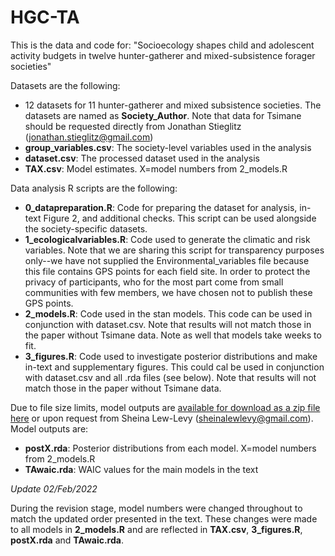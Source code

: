 # HGC-TA
This is the data and code for: "Socioecology shapes child and adolescent activity budgets in twelve hunter-gatherer and mixed-subsistence forager societies"

Datasets are the following:
- 12 datasets for 11 hunter-gatherer and mixed subsistence societies. The datasets are named as **Society_Author**. Note that data for Tsimane should be requested directly from Jonathan Stieglitz (jonathan.stieglitz@gmail.com)
- **group_variables.csv**: The society-level variables used in the analysis
- **dataset.csv**: The processed dataset used in the analysis
- **TAX.csv**: Model estimates. X=model numbers from 2_models.R

Data analysis R scripts are the following:
- **0_datapreparation.R**: Code for preparing the dataset for analysis, in-text Figure 2, and additional checks. This script can be used alongside the society-specific datasets. 
- **1_ecologicalvariables.R**: Code used to generate the climatic and risk variables. Note that we are sharing this script for transparency purposes only--we have not supplied the Environmental_variables file because this file contains GPS points for each field site. In order to protect the privacy of participants, who for the most part come from small communities with few members, we have chosen not to publish these GPS points.
- **2_models.R**: Code used in the stan models. This code can be used in conjunction with dataset.csv. Note that results will not match those in the paper without Tsimane data. Note as well that models take weeks to fit.
- **3_figures.R**: Code used to investigate posterior distributions and make in-text and supplementary figures. This could cal be used in conjunction with dataset.csv and all .rda files (see below). Note that results will not match those in the paper without Tsimane data. 

Due to file size limits, model outputs are [available for download as a zip file here](https://www.dropbox.com/s/chs9eyejzoernv2/post_rv.zip?dl=0) or upon request from Sheina Lew-Levy (sheinalewlevy@gmail.com). Model outputs are:
- **postX.rda**: Posterior distributions from each model. X=model numbers from 2_models.R
- **TAwaic.rda**: WAIC values for the main models in the text

*Update 02/Feb/2022*

During the revision stage, model numbers were changed throughout to match the updated order presented in the text. These changes were made to all models in **2_models.R** and are reflected in **TAX.csv**, **3_figures.R**, **postX.rda** and **TAwaic.rda**.
